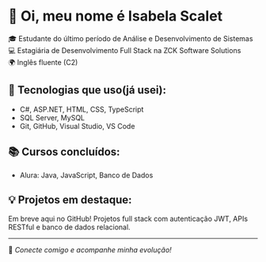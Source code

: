 # 👋 Oi, meu nome é Isabela Scalet

🎓 Estudante do último período de Análise e Desenvolvimento de Sistemas  
💻 Estagiária de Desenvolvimento Full Stack na ZCK Software Solutions  
🌍 Inglês fluente (C2)  

## 🚀 Tecnologias que uso(já usei):
- C#, ASP.NET, HTML, CSS, TypeScript
- SQL Server, MySQL
- Git, GitHub, Visual Studio, VS Code

## 📚 Cursos concluídos:
- Alura: Java, JavaScript, Banco de Dados

## 💡 Projetos em destaque:
Em breve aqui no GitHub! Projetos full stack com autenticação JWT, APIs RESTful e banco de dados relacional.

---

🔗 *Conecte comigo e acompanhe minha evolução!*
